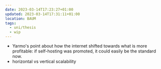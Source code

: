 ```yaml
---
date: 2023-03-14T17:23:27+01:00
updated: 2023-03-14T17:31:11+01:00
location: BAUM
tags:
  - uni/thesis
  - wip
---
```

- Yarmo's point about how the internet shifted towards what is more profitable: if self-hosting was promoted, it could easily be the standard now.
- horizontal vs vertical scalability